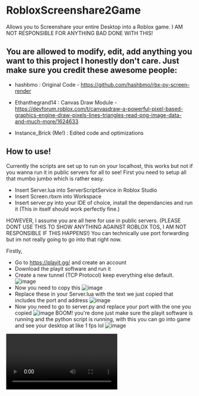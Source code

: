 # RobloxScreenshare2Game
Allows you to Screenshare your entire Desktop into a Roblox game.
I AM NOT RESPONSIBLE FOR ANYTHING BAD DONE WITH THIS!

You are allowed to modify, edit, add anything you want to this project I honestly don't care. Just make sure you credit these awesome people:
-
- hashbmo : Original Code - https://github.com/hashbmo/rbx-py-screen-render

- Ethanthegrand14 : Canvas Draw Module - https://devforum.roblox.com/t/canvasdraw-a-powerful-pixel-based-graphics-engine-draw-pixels-lines-triangles-read-png-image-data-and-much-more/1624633

- Instance_Brick (Me!) : Edited code and optimizations

How to use!
-
Currently the scripts are set up to run on your localhost, this works but not if you wanna run it in public servers for all to see!
First you need to setup all that mumbo jumbo which is rather easy.
- Insert Server.lua into ServerScriptService in Roblox Studio
- Insert Screen.rbxm into Workspace
- Insert server.py into your IDE of choice, install the dependancies and run it
(This in itself should work perfectly fine.)

HOWEVER, I assume you are all here for use in public servers. (PLEASE DONT USE THIS TO SHOW ANYTHING AGAINST ROBLOX TOS, I AM NOT RESPONSIBLE IF THIS HAPPENS!)
You can technically use port forwarding but im not really going to go into that right now.

Firstly,
- Go to https://playit.gg/ and create an account 
- Download the playit software and run it
- Create a new tunnel (TCP Protocol) keep everything else default.
![image](https://user-images.githubusercontent.com/94509043/234405840-cd1786d2-6bfd-4994-b40b-3597127e384d.png)
- Now you need to copy this
![image](https://user-images.githubusercontent.com/94509043/234405995-89b9fa90-6c28-4728-8fc4-8a2d738ca1cc.png)
- Replace these in your Server.lua with the text we just copied that includes the port and address
![image](https://user-images.githubusercontent.com/94509043/234406233-6c97d762-3eb7-4a15-bbdd-aa867881a8ae.png)
- Now you need to go to server.py and replace your port with the one you copied
![image](https://user-images.githubusercontent.com/94509043/234406411-6509e52f-d400-4983-b6ca-16dede6adfb5.png)
BOOM! you're done just make sure the playit software is running and the python script is running, with this you can go into game and see your desktop at like 1 fps lol
![image](https://user-images.githubusercontent.com/94509043/234406957-5c53c75f-ff0b-41d1-810e-73c49acdf2e1.png)

![video](https://gyazo.com/8cd2c79d77e16c1ae773d24e3e4cf56d.mp4)
